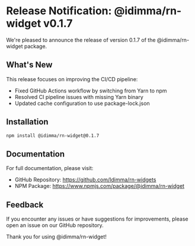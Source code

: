 # Release Notification: @idimma/rn-widget v0.1.7

We're pleased to announce the release of version 0.1.7 of the @idimma/rn-widget package.

## What's New

This release focuses on improving the CI/CD pipeline:

- Fixed GitHub Actions workflow by switching from Yarn to npm
- Resolved CI pipeline issues with missing Yarn binary
- Updated cache configuration to use package-lock.json

## Installation

```bash
npm install @idimma/rn-widget@0.1.7
```

## Documentation

For full documentation, please visit:
- GitHub Repository: https://github.com/Idimma/rn-widgets
- NPM Package: https://www.npmjs.com/package/@idimma/rn-widget

## Feedback

If you encounter any issues or have suggestions for improvements, please open an issue on our GitHub repository.

Thank you for using @idimma/rn-widget!

